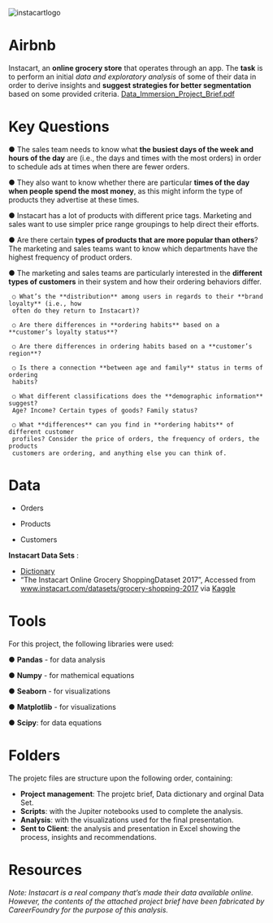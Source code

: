  ![instacartlogo](https://github.com/user-attachments/assets/5409ba74-5697-4572-8a81-7ffaaa8a06c9)
# Airbnb 
Instacart, an **online grocery store** that operates through an app. The **task** is to perform an initial *data and exploratory analysis* of some of their data in order to derive insights and **suggest strategies for better segmentation** based on some provided criteria. [Data_Immersion_Project_Brief.pdf](https://github.com/user-attachments/files/16595746/A4_Data_Immersion_Project_Brief.pdf)

# Key Questions
● The sales team needs to know what **the busiest days of the week and hours of the
day** are (i.e., the days and times with the most orders) in order to schedule ads at
times when there are fewer orders.

● They also want to know whether there are particular **times of the day when people
spend the most money**, as this might inform the type of products they advertise at
these times.

● Instacart has a lot of products with different price tags. Marketing and sales want to
use simpler price range groupings to help direct their efforts.

● Are there certain **types of products that are more popular than others**? The marketing
and sales teams want to know which departments have the highest frequency of
product orders.

● The marketing and sales teams are particularly interested in the **different types of
customers** in their system and how their ordering behaviors differ. 

     ○ What’s the **distribution** among users in regards to their **brand loyalty** (i.e., how
     often do they return to Instacart)?
     
     ○ Are there differences in **ordering habits** based on a **customer’s loyalty status**?
     
     ○ Are there differences in ordering habits based on a **customer’s region**?
     
     ○ Is there a connection **between age and family** status in terms of ordering
     habits?
     
     ○ What different classifications does the **demographic information** suggest?
     Age? Income? Certain types of goods? Family status?
     
     ○ What **differences** can you find in **ordering habits** of different customer
     profiles? Consider the price of orders, the frequency of orders, the products
     customers are ordering, and anything else you can think of.

# Data

- Orders

- Products

- Customers

**Instacart Data Sets** :
- [Dictionary](https://gist.github.com/jeremystan/c3b39d947d9b88b3ccff3147dbcf6c6b)
- “The Instacart Online Grocery ShoppingDataset 2017”, Accessed from www.instacart.com/datasets/grocery-shopping-2017 via [Kaggle](https://www.kaggle.com/datasets/psparks/instacart-market-basket-analysis)
  

# Tools
For this project, the following libraries were used:

● **Pandas** - for data analysis

● **Numpy** - for mathemical equations

● **Seaborn** - for visualizations 

● **Matplotlib**  - for visualizations 

● **Scipy**: for data equations

# Folders
The projetc files are  structure upon the following order, containing:

- **Project management**: The projetc brief, Data dictionary and orginal Data Set.
- **Scripts**: with the Jupiter notebooks used to complete the analysis.
- **Analysis**: with the visualizations used for the final presentation.
- **Sent to Client**: the analysis and presentation in Excel showing the process, insights and recommendations.

# Resources
*Note: Instacart is a real company that’s made their data available online. However, the contents of the attached project brief have been fabricated by CareerFoundry for the purpose of this analysis.*

